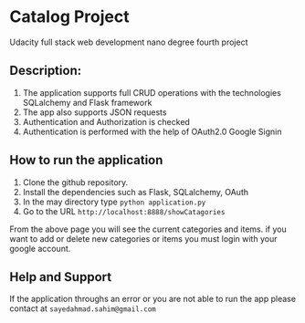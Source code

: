 # Catalog Project

Udacity full stack web development nano degree fourth project

## Description:
1. The application supports full CRUD operations with the technologies SQLalchemy and Flask framework
2. The app also supports JSON requests
3. Authentication and Authorization is checked
4. Authentication is performed with the help of OAuth2.0 Google Signin

## How to run the application 

1. Clone the github repository.
2. Install the dependencies such as Flask, SQLalchemy, OAuth
3. In the may directory type `python application.py`
4. Go to the URL `http://localhost:8888/showCatagories`

From the above page you will see the current categories and items. if you want to add or delete new categories or items you must login with your google account.

## Help and Support

If the application throughs an error or you are not able to run the app please contact at `sayedahmad.sahim@gmail.com`